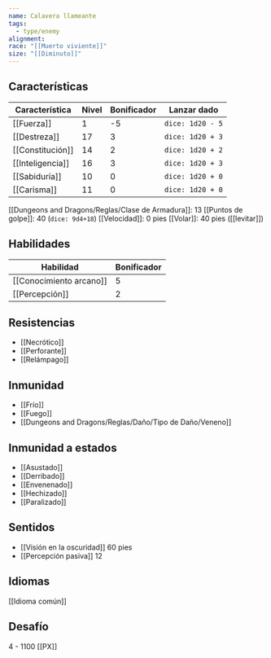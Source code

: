 ```yaml
---
name: Calavera llameante
tags:
  - type/enemy
alignment: 
race: "[[Muerto viviente]]"
size: "[[Diminuto]]"
---
```

## Características
| Característica | Nivel | Bonificador | Lanzar dado |
| ---- | ---- | ---- | ---- |
| [[Fuerza]] | 1 | -5 | `dice: 1d20 - 5` |
| [[Destreza]] | 17 | 3 | `dice: 1d20 + 3` |
| [[Constitución]] | 14 | 2 | `dice: 1d20 + 2` |
| [[Inteligencia]] | 16 | 3 | `dice: 1d20 + 3` |
| [[Sabiduría]] | 10 | 0 | `dice: 1d20 + 0` |
| [[Carisma]] | 11 | 0 | `dice: 1d20 + 0` |
[[Dungeons and Dragons/Reglas/Clase de Armadura]]: 13
[[Puntos de golpe]]: 40 (`dice: 9d4+18`)
[[Velocidad]]: 0 pies
[[Volar]]: 40 pies ([[levitar]])
## Habilidades
| Habilidad | Bonificador |
| --------- | ----------- |
| [[Conocimiento arcano]]          | 5            |
| [[Percepción]]          | 2            |
## Resistencias
- [[Necrótico]]
- [[Perforante]]
- [[Relámpago]]
## Inmunidad
- [[Frío]]
- [[Fuego]]
- [[Dungeons and Dragons/Reglas/Daño/Tipo de Daño/Veneno]]
## Inmunidad a estados
- [[Asustado]]
- [[Derribado]]
- [[Envenenado]]
- [[Hechizado]]
- [[Paralizado]]

## Sentidos
- [[Visión en la oscuridad]] 60 pies
- [[Percepción pasiva]] 12

## Idiomas
[[Idioma común]]

## Desafío
4 - 1100 [[PX]]
